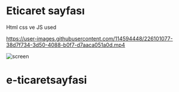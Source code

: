 <h1> Eticaret sayfası </h1>

Html css ve JS used

https://user-images.githubusercontent.com/114594448/226101077-38d7f734-3d50-4088-b0f7-d7aaca051a0d.mp4

![screen](https://user-images.githubusercontent.com/114594448/226101111-66126f96-5d01-4e24-a31b-7a83151483a3.gif)
# e-ticaretsayfasi
